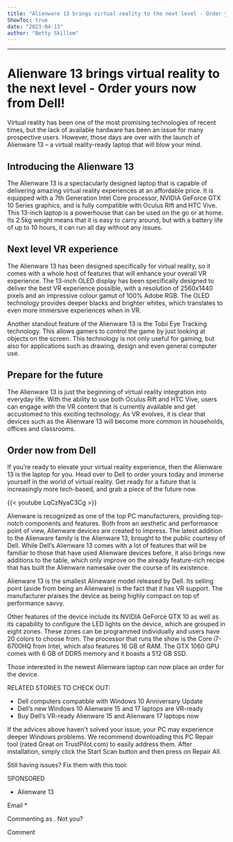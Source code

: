 ```yaml
---
title: "Alienware 13 brings virtual reality to the next level - Order yours now from Dell!"
ShowToc: true 
date: "2023-04-13"
author: "Betty Skillom"
---
```

*****
# Alienware 13 brings virtual reality to the next level - Order yours now from Dell!


Virtual reality has been one of the most promising technologies of recent times, but the lack of available hardware has been an issue for many prospective users. However, those days are over with the launch of Alienware 13 – a virtual reality-ready laptop that will blow your mind. 


## Introducing the Alienware 13

The Alienware 13 is a spectacularly designed laptop that is capable of delivering amazing virtual reality experiences at an affordable price. It is equipped with a 7th Generation Intel Core processor, NVIDIA GeForce GTX 10 Series graphics, and is fully compatible with Oculus Rift and HTC Vive. This 13-inch laptop is a powerhouse that can be used on the go or at home. Its 2.5kg weight means that it is easy to carry around, but with a battery life of up to 10 hours, it can run all day without any issues. 


## Next level VR experience

The Alienware 13 has been designed specifically for virtual reality, so it comes with a whole host of features that will enhance your overall VR experience. The 13-inch OLED display has been specifically designed to deliver the best VR experience possible, with a resolution of 2560x1440 pixels and an impressive colour gamut of 100% Adobe RGB. The OLED technology provides deeper blacks and brighter whites, which translates to even more immersive experiences when in VR.

Another standout feature of the Alienware 13 is the Tobii Eye Tracking technology. This allows gamers to control the game by just looking at objects on the screen. This technology is not only useful for gaming, but also for applications such as drawing, design and even general computer use.


## Prepare for the future

The Alienware 13 is just the beginning of virtual reality integration into everyday life. With the ability to use both Oculus Rift and HTC Vive, users can engage with the VR content that is currently available and get accustomed to this exciting technology. As VR evolves, it is clear that devices such as the Alienware 13 will become more common in households, offices and classrooms.  


## Order now from Dell

If you’re ready to elevate your virtual reality experience, then the Alienware 13 is the laptop for you. Head over to Dell to order yours today and immerse yourself in the world of virtual reality. Get ready for a future that is increasingly more tech-based, and grab a piece of the future now.

{{< youtube LqCzNyaC3Cg >}} 



Alienware is recognized as one of the top PC manufacturers, providing top-notch components and features. Both from an aesthetic and performance point of view, Alienware devices are created to impress. The latest addition to the Alienware family is the Alienware 13, brought to the public courtesy of Dell. While Dell’s Alienware 13 comes with a lot of features that will be familiar to those that have used Alienware devices before, it also brings new additions to the table, which only improve on the already feature-rich recipe that has built the Alienware namesake over the course of its existence.
 
Alienware 13 is the smallest Alineware model released by Dell. Its selling point (aside from being an Alienware) is the fact that it has VR support. The manufacturer praises the device as being highly compact on top of performance savvy.
 
Other features of the device include its NVIDIA GeForce GTX 10 as well as its capability to configure the LED lights on the device, which are grouped in eight zones. These zones can be programmed individually and users have 20 colors to choose from. The processor that runs the show is the Core i7-6700HQ from Intel, which also features 16 GB of RAM. The GTX 1060 GPU comes with 6 GB of DDR5 memory and it boasts a 512 GB SSD.
 
Those interested in the newest Alienware laptop can now place an order for the device.
 
RELATED STORIES TO CHECK OUT:
 
- Dell computers compatible with Windows 10 Anniversary Update
 - Dell’s new Windows 10 Alienware 15 and 17 laptops are VR-ready
 - Buy Dell’s VR-ready Alienware 15 and Alienware 17 laptops now

 

 
If the advices above haven't solved your issue, your PC may experience deeper Windows problems. We recommend downloading this PC Repair tool (rated Great on TrustPilot.com) to easily address them. After installation, simply click the Start Scan button and then press on Repair All.
 
Still having issues? Fix them with this tool:
 
SPONSORED
 
- Alienware 13

 
Email * 
 

Commenting as .
Not you?

 
Comment 





